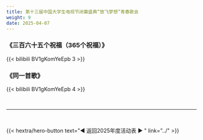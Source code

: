 ```yaml
---
title: 第十三届中国大学生电视节闭幕盛典“放飞梦想”青春歌会
weight: 9
date: 2025-04-07
---
```


### 《三百六十五个祝福（365个祝福）》
{{< bilibili BV1gKomYeEpb 3 >}}



### 《同一首歌》
{{< bilibili BV1gKomYeEpb 4 >}}

<br>
<hr>
<br>

{{< hextra/hero-button text="◀ 返回2025年度活动表 ▶ " link="../" >}}












